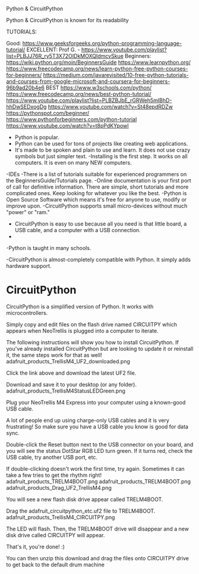 Python & CircuitPython

Python & CircuitPython is known for its readability

TUTORIALS:

Good: https://www.geeksforgeeks.org/python-programming-language-tutorial/
EXCELLENT: Prof G. - https://www.youtube.com/playlist?list=PLBJJ76R_ry5T3X72OIDkMOXQIdmcvSkue
Beginners: https://wiki.python.org/moin/BeginnersGuide
https://www.learnpython.org/
https://www.freecodecamp.org/news/learn-python-free-python-courses-for-beginners/
https://medium.com/javarevisited/10-free-python-tutorials-and-courses-from-google-microsoft-and-coursera-for-beginners-96b9ad20b4e6
BEST https://www.w3schools.com/python/
https://www.freecodecamp.org/news/best-python-tutorial/
https://www.youtube.com/playlist?list=PLBZBJbE_rGRWeh5mIBhD-hhDwSEDxogDg
https://www.youtube.com/watch?v=St48epdRDZw
https://pythonspot.com/beginner/
https://www.pythonforbeginners.com/python-tutorial
https://www.youtube.com/watch?v=t8pPdKYpowI




- Python is popular.
- Python can be used for tons of projects like creating web applications.
- It's made to be spoken and plain to use and learn. It does not use crazy symbols but just simpler text.
-Installing is the first step. It works on all computers. It is even on many NEW computers.

-IDEs 
-There is a list of tutorials suitable for experienced programmers on the BeginnersGuide/Tutorials page.
-Online documentation is your first port of call for definitive information. There are simple, short tutorials and more complicated ones. Keep looking for whatever you like the best.
-Python is Open Source Software which means it's free for anyone to use, modify or improve upon.
-CircuitPython supports small micro-devices without much "power" or "ram." 

- CircuitPython is easy to use because all you need is that little board, a USB cable, and a computer with a USB connection.
- 
-Python is taught in many schools. 

-CircuitPython is almost-completely compatible with Python. It simply adds hardware support.

# CircuitPython

CircuitPython is a simplified version of Python. It works with microcontrollers. 

Simply copy and edit files on the flash drive named CIRCUITPY which appears when NeoTrellis is plugged into a computer to iterate.

The following instructions will show you how to install CircuitPython. If you've already installed CircuitPython but are looking to update it or reinstall it, the same steps work for that as well!
adafruit_products_TrellisM4_UF2_downloaded.png

Click the link above and download the latest UF2 file.

Download and save it to your desktop (or any folder).
adafruit_products_TrellisM4StatusLEDGreen.png

Plug your NeoTrellis M4 Express into your computer using a known-good USB cable.

A lot of people end up using charge-only USB cables and it is very frustrating! So make sure you have a USB cable you know is good for data sync.

Double-click the Reset button next to the USB connector on your board, and you will see the status DotStar RGB LED turn green. If it turns red, check the USB cable, try another USB port, etc.

If double-clicking doesn't work the first time, try again. Sometimes it can take a few tries to get the rhythm right!
adafruit_products_TRELM4BOOT.png
adafruit_products_TRELM4BOOT.png
adafruit_products_Drag_UF2_TrellisM4.png

You will see a new flash disk drive appear called TRELM4BOOT.

Drag the adafruit_circuitpython_etc.uf2 file to TRELM4BOOT.
adafruit_products_TrellisM4_CIRCUITPY.png

The LED will flash. Then, the TRELM4BOOT drive will disappear and a new disk drive called CIRCUITPY will appear.

That's it, you're done! :)

You can then unzip this download and drag the files onto CIRCUITPY drive to get back to the default drum machine

